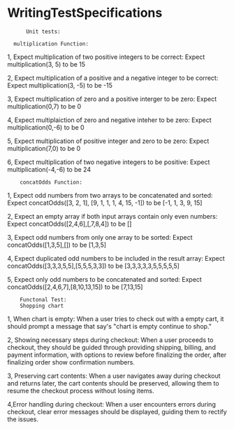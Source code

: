 # WritingTestSpecifications
          Unit tests:
  
      multiplication Function:
  
  1, Expect multiplication of two positive integers to be correct:
      Expect multiplication(3, 5) to be 15
  
  2, Expect multiplication of a positive and a negative integer to be correct:
      Expect multiplication(3, -5) to be -15
  
  3, Expect multiplication of zero and a positive interger to be zero:
      Expect multiplication(0,7) to be 0

  4, Expect multiplaiction of zero and negative inteher to be zero:
      Expect multiplication(0,-6) to be 0
  
  5, Expect multiplication of positive integer and zero to be zero:
      Expect multiplication(7,0) to be 0

  6, Expect multiplication of two negative integers to be positive:
      Expect multiplication(-4,-6) to be 24

        concatOdds Function:
  1, Expect odd numbers from two arrays to be concatenated and sorted:
      Expect concatOdds([3, 2, 1], [9, 1, 1, 1, 4, 15, -1]) to be [-1, 1, 3, 9, 15]

  2, Expect an empty array if both input arrays contain only even numbers:
      Expect  concatOdds([2,4,6],[,7,8,4]) to be []
  
  3, Expect odd numbers from only one array to be sorted:
      Expect  concatOdds([1,3,5],[]) to be [1,3,5]

  4, Expect duplicated odd numbers to be included in the result array:
      Expect  concatOdds([3,3,3,5,5],[5,5,5,3,3]) to be [3,3,3,3,3,5,5,5,5,5]

  5, Expect only odd numbers to be concatenated and sorted:
      Expect  concatOdds([2,4,6,7],[8,10,13,15]) to be [7,13,15]

        Functonal Test:         
        Shopping chart        
  1, When chart is empty:
     When a user tries to check out with a empty cart, it should prompt a message that say's "chart is empty continue to shop."
  
  2, Showing necessary steps during checkout:
     When a user proceeds to checkout, they should be guided through providing shipping, billing, and payment information, with options to review before finalizing the order, after finalizing order show confirmation numbers.

  3, Preserving cart contents:
     When a user navigates away during checkout and returns later, the cart contents should be preserved, allowing them to resume the checkout process without losing items.

  4,Error handling during checkout:
   When a user encounters errors during checkout, clear error messages should be displayed, guiding them to rectify the issues.
